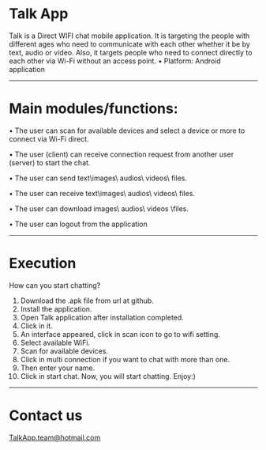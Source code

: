 # Talk App 

Talk is a Direct WIFI chat mobile application. It is targeting the people with different ages who need to communicate with each other whether it be by text, audio or video. Also, it targets people who need to connect directly to each other via Wi-Fi without an access point.
• Platform: Android application
________________________________________
# Main modules/functions:

•	The user can scan for available devices and select a device or more to connect via Wi-Fi direct.

•	The user (client) can receive connection request from another user (server) to start the chat.

•	The user can send text\images\ audios\ videos\ files.

•	The user can receive text\images\ audios\ videos\ files.

•	The user can download images\ audios\ videos \files.

•	The user can logout from the application


________________________________________
# Execution 

How can you start chatting?
1.	Download the .apk file from url at github.
2.	Install the application.
3.	Open Talk application after installation completed.
4.	Click in it.
5.	An interface appeared, click in scan icon to go to wifi setting.
6.	Select available WiFi.
7.	Scan for available devices.
8.	Click in multi connection if you want to chat with more than one.
9.	Then enter your name.
10.	Click in start chat.
Now, you will start chatting. Enjoy:)
________________________________________
#  Contact us 
TalkApp.team@hotmail.com

